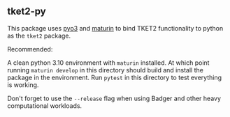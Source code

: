 ## tket2-py

This package uses [pyo3](https://pyo3.rs/v0.16.4/) and
[maturin](https://github.com/PyO3/maturin) to bind TKET2 functionality to
python as the `tket2` package.

Recommended:

A clean python 3.10 environment with `maturin` installed. At which point running
`maturin develop` in this directory should build and install the package in the
environment. Run `pytest` in this directory to test everything is working.

Don't forget to use the `--release` flag when using Badger and other heavy
computational workloads.